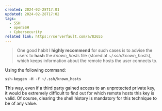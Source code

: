 ```yaml
---
created: 2024-02-28T17:01
updated: 2024-02-28T17:02
tags:
  - SSH
  - openSSH
  - Cybersecurity
related link: https://serverfault.com/a/82655
---
```

> One good habit I **highly recommend** for such cases is to advise the users to **hash** the _known_hosts_ file (stored at _~/.ssh/known_hosts_), which keeps information about the remote hosts the user connects to.
 
Using the following command:
```shell
ssh-keygen -H -f ~/.ssh/known_hosts
```

This way, even if a third party gained access to an unprotected private key, it would be extremely difficult to find out for which remote hosts this key is valid. Of course, clearing the shell history is mandatory for this technique to be of any value.